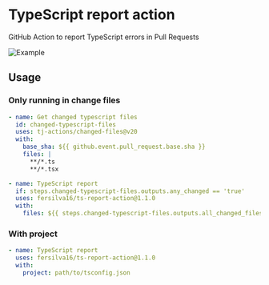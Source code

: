 # TypeScript report action

GitHub Action to report TypeScript errors in Pull Requests

![Example](https://i.imgur.com/pfI3zw1.png)

## Usage

### Only running in change files

```yml
- name: Get changed typescript files
  id: changed-typescript-files
  uses: tj-actions/changed-files@v20
  with:
    base_sha: ${{ github.event.pull_request.base.sha }}
    files: |
      **/*.ts
      **/*.tsx

- name: TypeScript report
  if: steps.changed-typescript-files.outputs.any_changed == 'true'
  uses: fersilva16/ts-report-action@1.1.0
  with:
    files: ${{ steps.changed-typescript-files.outputs.all_changed_files }}
```

### With project

```yml
- name: TypeScript report
  uses: fersilva16/ts-report-action@1.1.0
  with:
    project: path/to/tsconfig.json
```
